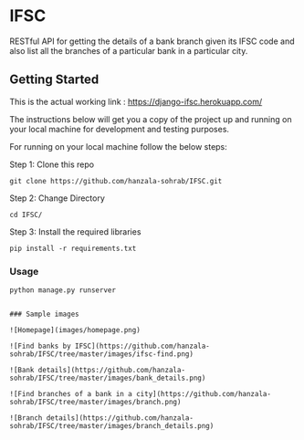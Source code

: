 # IFSC
RESTful API for getting the details of a bank branch given its IFSC code and also list all the branches of a particular bank in a particular city.

## Getting Started
This is the actual working link : https://django-ifsc.herokuapp.com/

The instructions below will get you a copy of the project up and running on your local machine for development and testing purposes.


For running on your local machine  follow the below steps:


Step 1: Clone this repo 

```
git clone https://github.com/hanzala-sohrab/IFSC.git
```

Step 2: Change Directory

```
cd IFSC/
```

Step 3: Install the required libraries

```
pip install -r requirements.txt
```

### Usage
```
python manage.py runserver


### Sample images

![Homepage](images/homepage.png)

![Find banks by IFSC](https://github.com/hanzala-sohrab/IFSC/tree/master/images/ifsc-find.png)

![Bank details](https://github.com/hanzala-sohrab/IFSC/tree/master/images/bank_details.png)

![Find branches of a bank in a city](https://github.com/hanzala-sohrab/IFSC/tree/master/images/branch.png)

![Branch details](https://github.com/hanzala-sohrab/IFSC/tree/master/images/branch_details.png)
